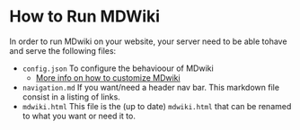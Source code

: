 # How to Run MDWiki

In order to run MDwiki on your website, your server need to be able tohave and serve the following files:

* `config.json`
  To configure the behavioour of MDwiki
  * [More info on how to customize MDwiki](http://dynalon.github.io/mdwiki/#!customizing.md)
* `navigation.md`
  If you want/need a header nav bar. This markdown file consist in a listing of links.
* `mdwiki.html`
  This file is the (up to date) `mdwiki.html` that can be renamed to what you want or need it to.